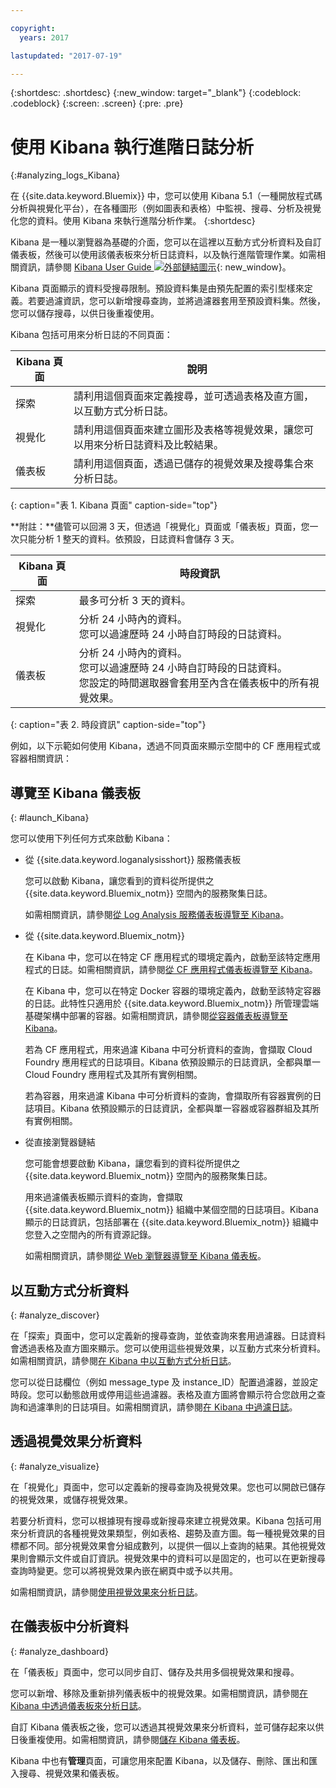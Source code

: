 ```yaml
---

copyright:
  years: 2017

lastupdated: "2017-07-19"

---
```



{:shortdesc: .shortdesc}
{:new_window: target="_blank"}
{:codeblock: .codeblock}
{:screen: .screen}
{:pre: .pre}

# 使用 Kibana 執行進階日誌分析
{:#analyzing_logs_Kibana}

在 {{site.data.keyword.Bluemix}} 中，您可以使用 Kibana 5.1（一種開放程式碼分析與視覺化平台），在各種圖形（例如圖表和表格）中監視、搜尋、分析及視覺化您的資料。使用 Kibana 來執行進階分析作業。
{:shortdesc}

Kibana 是一種以瀏覽器為基礎的介面，您可以在這裡以互動方式分析資料及自訂儀表板，然後可以使用該儀表板來分析日誌資料，以及執行進階管理作業。如需相關資訊，請參閱 [Kibana User Guide ![外部鏈結圖示](../../../icons/launch-glyph.svg "外部鏈結圖示")](https://www.elastic.co/guide/en/kibana/5.1/index.html "外部鏈結圖示"){: new_window}。

Kibana 頁面顯示的資料受搜尋限制。預設資料集是由預先配置的索引型樣來定義。若要過濾資訊，您可以新增搜尋查詢，並將過濾器套用至預設資料集。然後，您可以儲存搜尋，以供日後重複使用。 

Kibana 包括可用來分析日誌的不同頁面：

| Kibana 頁面 | 說明 |
|-------------|-------------|
| 探索 | 請利用這個頁面來定義搜尋，並可透過表格及直方圖，以互動方式分析日誌。|
| 視覺化 | 請利用這個頁面來建立圖形及表格等視覺效果，讓您可以用來分析日誌資料及比較結果。|
| 儀表板 | 請利用這個頁面，透過已儲存的視覺效果及搜尋集合來分析日誌。|
{: caption="表 1. Kibana 頁面" caption-side="top"}

**附註：**儘管可以回溯 3 天，但透過「視覺化」頁面或「儀表板」頁面，您一次只能分析 1 整天的資料。依預設，日誌資料會儲存 3 天。 

| Kibana 頁面 | 時段資訊 |
|-------------|-------------------------|
| 探索 | 最多可分析 3 天的資料。|
| 視覺化 | 分析 24 小時內的資料。<br> 您可以過濾歷時 24 小時自訂時段的日誌資料。|
| 儀表板 | 分析 24 小時內的資料。<br> 您可以過濾歷時 24 小時自訂時段的日誌資料。<br> 您設定的時間選取器會套用至內含在儀表板中的所有視覺效果。|
{: caption="表 2. 時段資訊" caption-side="top"}

例如，以下示範如何使用 Kibana，透過不同頁面來顯示空間中的 CF 應用程式或容器相關資訊：

## 導覽至 Kibana 儀表板
{: #launch_Kibana}

您可以使用下列任何方式來啟動 Kibana：

* 從 {{site.data.keyword.loganalysisshort}} 服務儀表板

    您可以啟動 Kibana，讓您看到的資料從所提供之 {{site.data.keyword.Bluemix_notm}} 空間內的服務聚集日誌。
	
	如需相關資訊，請參閱[從 Log Analysis 服務儀表板導覽至 Kibana](/docs/services/CloudLogAnalysis/kibana/launch.html#launch_Kibana_from_log_analysis)。

* 從 {{site.data.keyword.Bluemix_notm}}

    在 Kibana 中，您可以在特定 CF 應用程式的環境定義內，啟動至該特定應用程式的日誌。如需相關資訊，請參閱[從 CF 應用程式儀表板導覽至 Kibana](/docs/services/CloudLogAnalysis/kibana/launch.html#launch_Kibana_from_cf_app)。
    
    在 Kibana 中，您可以在特定 Docker 容器的環境定義內，啟動至該特定容器的日誌。此特性只適用於 {{site.data.keyword.Bluemix_notm}} 所管理雲端基礎架構中部署的容器。如需相關資訊，請參閱[從容器儀表板導覽至 Kibana](/docs/services/CloudLogAnalysis/kibana/launch.html#launch_Kibana_for_containers)。
    
    若為 CF 應用程式，用來過濾 Kibana 中可分析資料的查詢，會擷取 Cloud Foundry 應用程式的日誌項目。Kibana 依預設顯示的日誌資訊，全都與單一 Cloud Foundry 應用程式及其所有實例相關。 
    
    若為容器，用來過濾 Kibana 中可分析資料的查詢，會擷取所有容器實例的日誌項目。Kibana 依預設顯示的日誌資訊，全都與單一容器或容器群組及其所有實例相關。 
    
    

* 從直接瀏覽器鏈結

    您可能會想要啟動 Kibana，讓您看到的資料從所提供之 {{site.data.keyword.Bluemix_notm}} 空間內的服務聚集日誌。
    
    用來過濾儀表板顯示資料的查詢，會擷取 {{site.data.keyword.Bluemix_notm}} 組織中某個空間的日誌項目。Kibana 顯示的日誌資訊，包括部署在 {{site.data.keyword.Bluemix_notm}} 組織中您登入之空間內的所有資源記錄。 
    
    如需相關資訊，請參閱[從 Web 瀏覽器導覽至 Kibana 儀表板](/docs/services/CloudLogAnalysis/kibana/launch.html#launch_Kibana_from_browser)。
    
    

## 以互動方式分析資料
{: #analyze_discover}

在「探索」頁面中，您可以定義新的搜尋查詢，並依查詢來套用過濾器。日誌資料會透過表格及直方圖來顯示。您可以使用這些視覺效果，以互動方式來分析資料。如需相關資訊，請參閱[在 Kibana 中以互動方式分析日誌](analize_logs_interactively.html#analize_logs_interactively)。

您可以從日誌欄位（例如 message_type 及 instance_ID）配置過濾器，並設定時段。您可以動態啟用或停用這些過濾器。表格及直方圖將會顯示符合您啟用之查詢和過濾準則的日誌項目。如需相關資訊，請參閱[在 Kibana 中過濾日誌](/docs/services/CloudLogAnalysis/kibana/filter_logs.html#filter_logs)。

## 透過視覺效果分析資料
{: #analyze_visualize}
    
在「視覺化」頁面中，您可以定義新的搜尋查詢及視覺效果。您也可以開啟已儲存的視覺效果，或儲存視覺效果。

若要分析資料，您可以根據現有搜尋或新搜尋來建立視覺效果。Kibana 包括可用來分析資訊的各種視覺效果類型，例如表格、趨勢及直方圖。每一種視覺效果的目標都不同。部分視覺效果會分組成數列，以提供一個以上查詢的結果。其他視覺效果則會顯示文件或自訂資訊。視覺效果中的資料可以是固定的，也可以在更新搜尋查詢時變更。您可以將視覺效果內嵌在網頁中或予以共用。 

如需相關資訊，請參閱[使用視覺效果來分析日誌](/docs/services/CloudLogAnalysis/kibana/kibana_visualizations.html#kibana_visualizations)。

## 在儀表板中分析資料
{: #analyze_dashboard}

在「儀表板」頁面中，您可以同步自訂、儲存及共用多個視覺效果和搜尋。 

您可以新增、移除及重新排列儀表板中的視覺效果。如需相關資訊，請參閱[在 Kibana 中透過儀表板來分析日誌](/docs/services/CloudLogAnalysis/kibana/analize_logs_dashboard.html#analize_logs_dashboard)。
    
自訂 Kibana 儀表板之後，您可以透過其視覺效果來分析資料，並可儲存起來以供日後重複使用。如需相關資訊，請參閱[儲存 Kibana 儀表板](/docs/services/CloudLogAnalysis/kibana/analize_logs_dashboard.html#save)。

Kibana 中也有**管理**頁面，可讓您用來配置 Kibana，以及儲存、刪除、匯出和匯入搜尋、視覺效果和儀表板。


